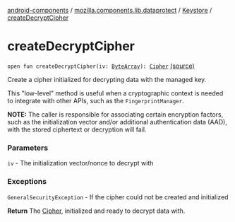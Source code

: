 [android-components](../../index.md) / [mozilla.components.lib.dataprotect](../index.md) / [Keystore](index.md) / [createDecryptCipher](./create-decrypt-cipher.md)

# createDecryptCipher

`open fun createDecryptCipher(iv: `[`ByteArray`](https://kotlinlang.org/api/latest/jvm/stdlib/kotlin/-byte-array/index.html)`): `[`Cipher`](https://developer.android.com/reference/javax/crypto/Cipher.html) [(source)](https://github.com/mozilla-mobile/android-components/blob/master/components/lib/dataprotect/src/main/java/mozilla/components/lib/dataprotect/Keystore.kt#L287)

Create a cipher initialized for decrypting data with the managed key.

This "low-level" method is useful when a cryptographic context is needed to integrate with
other APIs, such as the `FingerprintManager`.

**NOTE:** The caller is responsible for associating certain encryption factors, such as
the initialization vector and/or additional authentication data (AAD), with the stored
ciphertext or decryption will fail.

### Parameters

`iv` - The initialization vector/nonce to decrypt with

### Exceptions

`GeneralSecurityException` - If the cipher could not be created and initialized

**Return**
The [Cipher](https://developer.android.com/reference/javax/crypto/Cipher.html), initialized and ready to decrypt data with.


